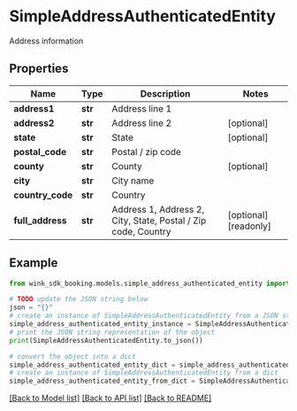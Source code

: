 # SimpleAddressAuthenticatedEntity

Address information

## Properties

Name | Type | Description | Notes
------------ | ------------- | ------------- | -------------
**address1** | **str** | Address line 1 | 
**address2** | **str** | Address line 2 | [optional] 
**state** | **str** | State | [optional] 
**postal_code** | **str** | Postal / zip code | 
**county** | **str** | County | [optional] 
**city** | **str** | City name | 
**country_code** | **str** | Country | 
**full_address** | **str** | Address 1, Address 2, City, State, Postal / Zip code, Country | [optional] [readonly] 

## Example

```python
from wink_sdk_booking.models.simple_address_authenticated_entity import SimpleAddressAuthenticatedEntity

# TODO update the JSON string below
json = "{}"
# create an instance of SimpleAddressAuthenticatedEntity from a JSON string
simple_address_authenticated_entity_instance = SimpleAddressAuthenticatedEntity.from_json(json)
# print the JSON string representation of the object
print(SimpleAddressAuthenticatedEntity.to_json())

# convert the object into a dict
simple_address_authenticated_entity_dict = simple_address_authenticated_entity_instance.to_dict()
# create an instance of SimpleAddressAuthenticatedEntity from a dict
simple_address_authenticated_entity_from_dict = SimpleAddressAuthenticatedEntity.from_dict(simple_address_authenticated_entity_dict)
```
[[Back to Model list]](../README.md#documentation-for-models) [[Back to API list]](../README.md#documentation-for-api-endpoints) [[Back to README]](../README.md)


